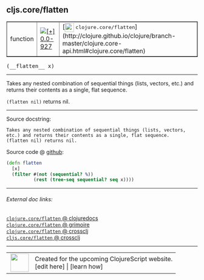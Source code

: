 ## cljs.core/flatten



 <table border="1">
<tr>
<td>function</td>
<td><a href="https://github.com/cljsinfo/cljs-api-docs/tree/0.0-927"><img valign="middle" alt="[+] 0.0-927" title="Added in 0.0-927" src="https://img.shields.io/badge/+-0.0--927-lightgrey.svg"></a> </td>
<td>
[<img height="24px" valign="middle" src="http://i.imgur.com/1GjPKvB.png"> <samp>clojure.core/flatten</samp>](http://clojure.github.io/clojure/branch-master/clojure.core-api.html#clojure.core/flatten)
</td>
</tr>
</table>


 <samp>
(__flatten__ x)<br>
</samp>

---

Takes any nested combination of sequential things (lists, vectors, etc.) and
returns their contents as a single, flat sequence.

`(flatten nil)` returns nil.

---




Source docstring:

```
Takes any nested combination of sequential things (lists, vectors,
etc.) and returns their contents as a single, flat sequence.
(flatten nil) returns nil.
```


Source code @ [github](https://github.com/clojure/clojurescript/blob/r1844/src/cljs/cljs/core.cljs#L2926-L2932):

```clj
(defn flatten
  [x]
  (filter #(not (sequential? %))
          (rest (tree-seq sequential? seq x))))
```

<!--
Repo - tag - source tree - lines:

 <pre>
clojurescript @ r1844
└── src
    └── cljs
        └── cljs
            └── <ins>[core.cljs:2926-2932](https://github.com/clojure/clojurescript/blob/r1844/src/cljs/cljs/core.cljs#L2926-L2932)</ins>
</pre>

-->

---



###### External doc links:

[`clojure.core/flatten` @ clojuredocs](http://clojuredocs.org/clojure.core/flatten)<br>
[`clojure.core/flatten` @ grimoire](http://conj.io/store/v1/org.clojure/clojure/1.7.0-beta3/clj/clojure.core/flatten/)<br>
[`clojure.core/flatten` @ crossclj](http://crossclj.info/fun/clojure.core/flatten.html)<br>
[`cljs.core/flatten` @ crossclj](http://crossclj.info/fun/cljs.core.cljs/flatten.html)<br>

---

 <table>
<tr><td>
<img valign="middle" align="right" width="48px" src="http://i.imgur.com/Hi20huC.png">
</td><td>
Created for the upcoming ClojureScript website.<br>
[edit here] | [learn how]
</td></tr></table>

[edit here]:https://github.com/cljsinfo/cljs-api-docs/blob/master/cljsdoc/cljs.core_flatten.cljsdoc
[learn how]:https://github.com/cljsinfo/cljs-api-docs/wiki/cljsdoc-files

<!--

This information was too distracting to show to readers, but I'll leave it
commented here since it is helpful to:

- pretty-print the data used to generate this document
- and show how to retrieve that data



The API data for this symbol:

```clj
{:description "Takes any nested combination of sequential things (lists, vectors, etc.) and\nreturns their contents as a single, flat sequence.\n\n`(flatten nil)` returns nil.",
 :ns "cljs.core",
 :name "flatten",
 :signature ["[x]"],
 :history [["+" "0.0-927"]],
 :type "function",
 :full-name-encode "cljs.core_flatten",
 :source {:code "(defn flatten\n  [x]\n  (filter #(not (sequential? %))\n          (rest (tree-seq sequential? seq x))))",
          :title "Source code",
          :repo "clojurescript",
          :tag "r1844",
          :filename "src/cljs/cljs/core.cljs",
          :lines [2926 2932]},
 :full-name "cljs.core/flatten",
 :clj-symbol "clojure.core/flatten",
 :docstring "Takes any nested combination of sequential things (lists, vectors,\netc.) and returns their contents as a single, flat sequence.\n(flatten nil) returns nil."}

```

Retrieve the API data for this symbol:

```clj
;; from Clojure REPL
(require '[clojure.edn :as edn])
(-> (slurp "https://raw.githubusercontent.com/cljsinfo/cljs-api-docs/catalog/cljs-api.edn")
    (edn/read-string)
    (get-in [:symbols "cljs.core/flatten"]))
```

-->
